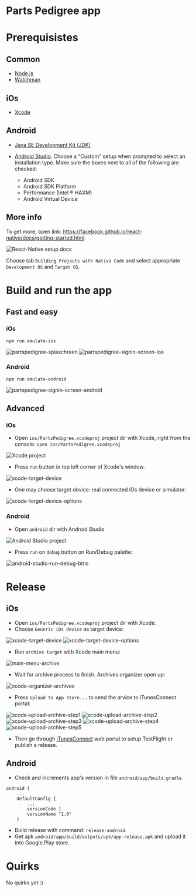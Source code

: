 # Parts Pedigree app

# Prerequisistes

## Common
* [Node.js](https://nodejs.org/en/download/)
* [Watchman](https://facebook.github.io/watchman/docs/install.html)

## iOs

* [Xcode](https://developer.apple.com/download/)

## Android

* [Java SE Development Kit (JDK)](http://www.oracle.com/technetwork/java/javase/downloads/jdk8-downloads-2133151.html)

* [Android Studio](https://developer.android.com/studio/index.html). Choose a "Custom" setup when prompted to select an installation type. Make sure the boxes next to all of the following are checked:
    * Android SDK
    * Android SDK Platform
    * Performance (Intel ® HAXM)
    * Android Virtual Device

## More info    

To get more, open link: https://facebook.github.io/react-native/docs/getting-started.html.

![React-Native setup docs](docs/react-native-docs-build-setup.png)

Choose tab `Building Projects with Native Code` and select appropriate `Development OS` and `Target OS`.

# Build and run the app

## Fast and easy

### iOs

`npm run emulate-ios`

![partspedigree-splaschreen](docs/partspedigree-splaschreen.png)
![partspedigree-signin-screen-ios](docs/partspedigree-signin-screen-ios.png)

### Android

`npm run emulate-android`

![partspedigree-signin-screen-android](docs/partspedigree-signin-screen-android.png) 

## Advanced

### iOs

* Open `ios/PartsPedigree.xcodeproj` project dir with Xcode, right from the console: `open ios/PartsPedigree.xcodeproj`

![Xcode project](docs/xcode-project.png)

* Press `run` button in top left corner of Xcode's window.

![xcode-target-device](docs/xcode-target-device.png)


* One may choose target device: real connected iOs device or simulator:

![xcode-target-device-options](docs/xcode-target-device-options.png)

### Android

* Open `android` dir with Android Studio

![Android Studio project](docs/android-studio-project.png)

* Press `run` on `debug` button on Run/Debug palette:

![android-studio-run-debug-btns](docs/android-studio-run-debug-btns.png)

# Release

## iOs
 
* Open `ios/PartsPedigree.xcodeproj` project dir with Xcode.
* Choose `Generic iOs device` as target device:

![xcode-target-device](docs/xcode-target-device.png)
![xcode-target-device-options](docs/xcode-target-device-options.png)

* Run `archive target` with Xcode main menu:

![main-menu-archive](docs/main-menu-archive.png)

* Wait for archive process to finish. Archives organizer open up:

![xcode-organizer-archives](docs/xcode-organizer-archives.png)

* Press `Upload to App Store...` to send the arvice to iTunesConnect portal:

![xcode-upload-archive-step1](docs/xcode-upload-archive-step1.png)
![xcode-upload-archive-step2](docs/xcode-upload-archive-step2.png)
![xcode-upload-archive-step3](docs/xcode-upload-archive-step3.png)
![xcode-upload-archive-step4](docs/xcode-upload-archive-step4.png)
![xcode-upload-archive-step5](docs/xcode-upload-archive-step5.png)

* Then go through [iTunesConnect](https://itunesconnect.apple.com) web portal to setup TestFlight or publish a release.

## Android

* Check and increments app's version in file `android/app/build.gradle`

```
android {
    ...
    defaultConfig {
        ...
        versionCode 1
        versionName "1.0"
    }
```

* Build release with command: `release-android`.
* Get apk `android/app/build/outputs/apk/app-release.apk` and upload it into Google.Play store.

# Quirks

No quirks yet :)